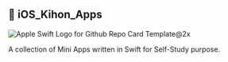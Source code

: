 ## 📱 iOS_Kihon_Apps


![Apple Swift Logo for Github Repo Card Template@2x](https://user-images.githubusercontent.com/45048950/89674172-5106d200-d91a-11ea-88d0-1d241e63a113.png)


A collection of Mini Apps written in Swift for Self-Study purpose.
